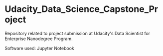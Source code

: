 # Udacity_Data_Science_Capstone_Project
Repository related to project submission at Udacity's Data Scientist for Enterprise Nanodegree Program.

Software used:
Jupyter Notebook 
